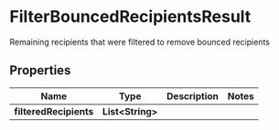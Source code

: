

# FilterBouncedRecipientsResult

Remaining recipients that were filtered to remove bounced recipients

## Properties

| Name | Type | Description | Notes |
|------------ | ------------- | ------------- | -------------|
|**filteredRecipients** | **List&lt;String&gt;** |  |  |



